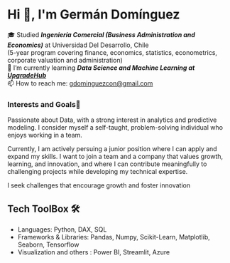 # Hi 👋, I'm Germán Domínguez 

🎓 Studied ***Ingeniería Comercial (Business Administration and Economics)*** at Universidad Del Desarrollo, Chile <br/>
(5-year program covering finance, economics, statistics, econometrics, corporate valuation and administration) <br/>
🌱 I’m currently learning ***Data Science and Machine Learning at [UpgradeHub]( https://landing.upgrade-hub.com/?utm_source=google-search&utm_medium=cpc&utm_campaign=UPGRADE_ES_SEM_BR_CORE&pkw=Upgrade%20hub&utm_term=Upgrade%20hub&matchtype=e&device=c&utm_content=720999499335&placement=&network=g&gad_source=1&gclid=CjwKCAiA8Lu9BhA8EiwAag16b3uviSxAxJsdWrjZTcrQp8_2k9JFQKaSMgnwyIrljcWfy2dLBcB2fhoC25YQAvD_BwE#inicio )*** <br/>
📫 How to reach me: gdominguezcon@gmail.com <br/>

### Interests and Goals🌟
Passionate about Data, with a strong interest in analytics and predictive modeling. I consider myself a self-taught, problem-solving individual who enjoys working in a team.


Currently, I am actively persuing a junior position where I can apply and expand my skills. I want to join a team and a company that values growth, learning, and innovation, and where I can contribute meaningfully to challenging projects while developing my technical expertise.

I seek challenges that encourage growth and foster innovation

## Tech ToolBox 🛠️

- Languages: Python, DAX, SQL
- Frameworks & Libraries: Pandas, Numpy, Scikit-Learn, Matplotlib, Seaborn, Tensorflow
- Visualization and others : Power BI, Streamlit, Azure

